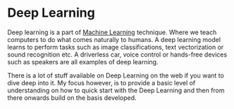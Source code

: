 # Deep Learning

Deep learning is a part of [Machine Learning](https://github.com/rfhussain/Topic-Modeling-with-Python-Scikit-LDA/blob/master/machine-learning.md) technique. Where we teach computers to do what comes naturally to humans.
A deep learning model learns to perform tasks such as image classifications, text vectorization or sound recognition etc. 
A driverless car, voice control or hands-free devices such as speakers are all examples of deep learning.

There is a lot of stuff available on Deep Learning on the web if you want to dive deep into it. My focus however, is to provide a basic level of understanding on how to quick start with the Deep Learning and then from there onwards build on the basis developed.



